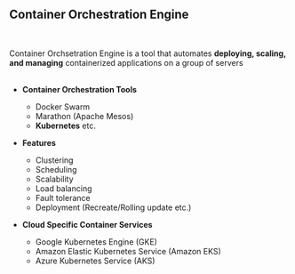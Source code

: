 ## Container Orchestration Engine
<br>

Container Orchsetration Engine is a tool that automates <b>deploying, scaling, and managing</b> containerized applications on a group of servers
<br>
<br>

* <b>Container Orchestration Tools</b>
  * Docker Swarm
  * Marathon (Apache Mesos)
  * <b>Kubernetes</b> etc.

* <b>Features</b>
  * Clustering
  * Scheduling
  * Scalability
  * Load balancing
  * Fault tolerance
  * Deployment (Recreate/Rolling update etc.)


* <b>Cloud Specific Container Services</b>
  * Google Kubernetes Engine (GKE)
  * Amazon Elastic Kubernetes Service (Amazon EKS)
  * Azure Kubernetes Service (AKS)


  
